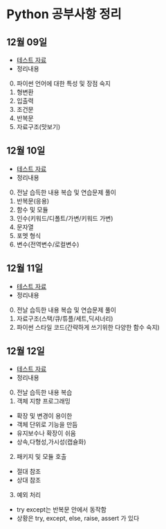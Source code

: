 # Python 공부사항 정리

## 12월 09일
 - [테스트 자료](https://github.com/madfalc0n/Image-analysis-and-develope/tree/master/python/20191209)
 - 정리내용
0. 파이썬 언어에 대한 특성 및 장점 숙지
1. 형변환
2. 입출력
3. 조건문
4. 반복문
5. 자료구조(맛보기)

## 12월 10일
 - [테스트 자료](https://github.com/madfalc0n/Image-analysis-and-develope/tree/master/python/20191210)
 - 정리내용
0. 전날 습득한 내용 복습 및 연습문제 풀이
1. 반복문(응용)
2. 함수 및 모듈
3. 인수(키워드/디폴트/가변/키워드 가변)
4. 문자열
5. 포멧 형식
6. 변수(전역변수/로컬변수)

## 12월 11일
 - [테스트 자료](https://github.com/madfalc0n/Image-analysis-and-develope/tree/master/python/20191211)
 - 정리내용
0. 전날 습득한 내용 복습 및 연습문제 풀이
1. 자료구조(스택/큐/튜플/세트,딕셔너리)
2. 파이썬 스타일 코드(간략하게 쓰기위한 다양한 함수 숙지)

## 12월 12일
 - [테스트 자료](https://github.com/madfalc0n/Image-analysis-and-develope/tree/master/python/20191212)
 - 정리내용
0. 전날 습득한 내용 복습
1. 객체 지향 프로그래밍
 - 확장 및 변경이 용이한
 - 객체 단위로 기능을 만듬
 - 유지보수나 확장이 쉬움
 - 상속,다형성,가시성(캡슐화)
 
2. 패키지 및 모듈 호출
 - 절대 참조
 - 상대 참조
 
3. 예외 처리
 - try except는 반복문 안에서 동작함
 - 상황은 try, except, else, raise, assert 가 있다